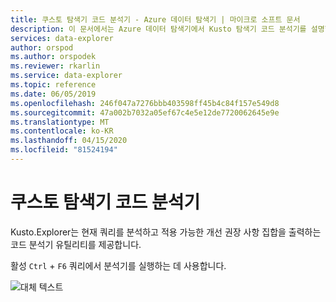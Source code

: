 ```yaml
---
title: 쿠스토 탐색기 코드 분석기 - Azure 데이터 탐색기 | 마이크로 소프트 문서
description: 이 문서에서는 Azure 데이터 탐색기에서 Kusto 탐색기 코드 분석기를 설명합니다.
services: data-explorer
author: orspod
ms.author: orspodek
ms.reviewer: rkarlin
ms.service: data-explorer
ms.topic: reference
ms.date: 06/05/2019
ms.openlocfilehash: 246f047a7276bbb403598ff45b4c84f157e549d8
ms.sourcegitcommit: 47a002b7032a05ef67c4e5e12de7720062645e9e
ms.translationtype: MT
ms.contentlocale: ko-KR
ms.lasthandoff: 04/15/2020
ms.locfileid: "81524194"
---
```

# <a name="kusto-explorer-code-analyzer"></a>쿠스토 탐색기 코드 분석기

Kusto.Explorer는 현재 쿼리를 분석하고 적용 가능한 개선 권장 사항 집합을 출력하는 코드 분석기 유틸리티를 제공합니다. 

활성 `Ctrl` + `F6` 쿼리에서 분석기를 실행하는 데 사용합니다.

![대체 텍스트](./Images/KustoTools-KustoExplorer/ke-codeanalyze.gif "코드 분석기 참조")